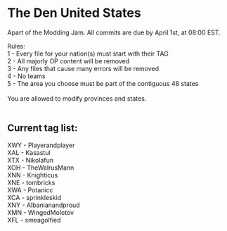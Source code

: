 # The Den United States

Apart of the Modding Jam. All commits are due by April 1st, at 08:00 EST.

Rules: <br />
1 - Every file for your nation(s) must start with their TAG <br />
2 - All majorly OP content will be removed <br />
3 - Any files that cause many errors will be removed <br />
4 - No teams <br />
5 - The area you choose must be part of the contiguous 48 states <br />
<br />
You are allowed to modify provinces and states.<br /><br />

## Current tag list:

XWY - Playerandplayer <br />
XAL - Kasastul <br />
XTX - Nikolafun <br />
XOH - TheWalrusMann <br />
XNN - Knighticus <br />
XNE - tombricks <br />
XWA - Potanicc <br />
XCA - sprinkleskid <br />
XNY - Albanianandproud <br />
XMN - WingedMolotov <br />
XFL - smeagolfied <br />
